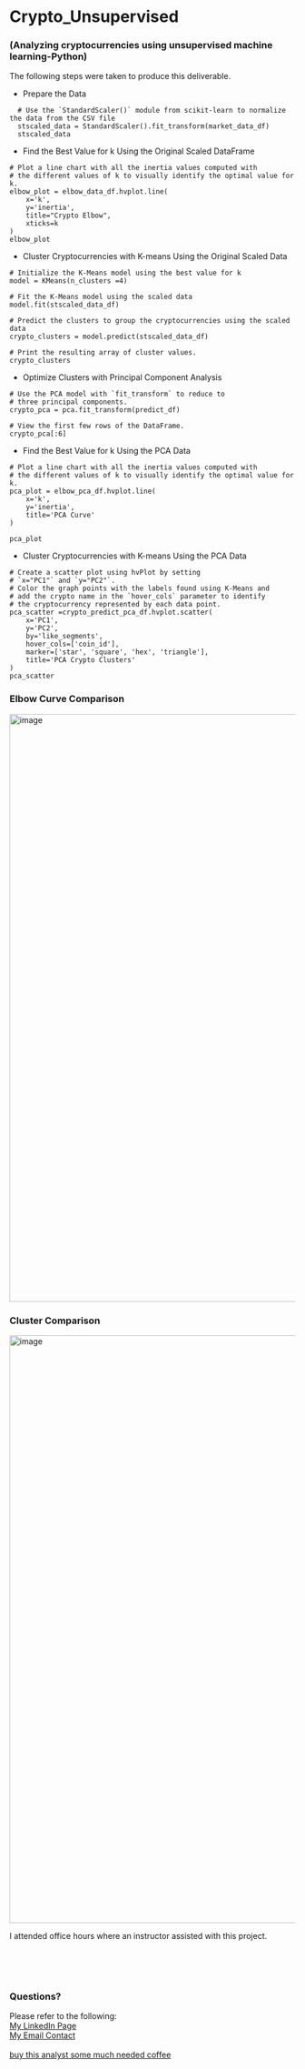 # Crypto_Unsupervised
### (Analyzing cryptocurrencies using unsupervised machine learning-Python)

The following steps were taken to produce this deliverable.

- Prepare the Data
~~~
  # Use the `StandardScaler()` module from scikit-learn to normalize the data from the CSV file
  stscaled_data = StandardScaler().fit_transform(market_data_df)
  stscaled_data
~~~
     
- Find the Best Value for k Using the Original Scaled DataFrame
~~~
# Plot a line chart with all the inertia values computed with 
# the different values of k to visually identify the optimal value for k.
elbow_plot = elbow_data_df.hvplot.line(
    x='k',
    y='inertia',
    title="Crypto Elbow",
    xticks=k
)
elbow_plot
~~~

- Cluster Cryptocurrencies with K-means Using the Original Scaled Data
~~~
# Initialize the K-Means model using the best value for k
model = KMeans(n_clusters =4)

# Fit the K-Means model using the scaled data
model.fit(stscaled_data_df)

# Predict the clusters to group the cryptocurrencies using the scaled data
crypto_clusters = model.predict(stscaled_data_df)

# Print the resulting array of cluster values.
crypto_clusters
~~~

- Optimize Clusters with Principal Component Analysis
~~~
# Use the PCA model with `fit_transform` to reduce to 
# three principal components.
crypto_pca = pca.fit_transform(predict_df)

# View the first few rows of the DataFrame. 
crypto_pca[:6]
~~~

- Find the Best Value for k Using the PCA Data
~~~
# Plot a line chart with all the inertia values computed with 
# the different values of k to visually identify the optimal value for k.
pca_plot = elbow_pca_df.hvplot.line(
    x='k',
    y='inertia',
    title='PCA Curve'
)

pca_plot
~~~

- Cluster Cryptocurrencies with K-means Using the PCA Data
~~~
# Create a scatter plot using hvPlot by setting 
# `x="PC1"` and `y="PC2"`. 
# Color the graph points with the labels found using K-Means and 
# add the crypto name in the `hover_cols` parameter to identify 
# the cryptocurrency represented by each data point.
pca_scatter =crypto_predict_pca_df.hvplot.scatter(
    x='PC1',
    y='PC2',
    by='like_segments',
    hover_cols=['coin_id'],
    marker=['star', 'square', 'hex', 'triangle'],
    title='PCA Crypto Clusters'
)
pca_scatter
~~~


### Elbow Curve Comparison
<img width="1034" alt="image" src="https://github.com/SavannahWithAnH/Crypto_Unsupervised/assets/126124356/df187cfd-641f-4298-9a29-5b7ba78bbfd7">

### Cluster Comparison

<img width="1034" alt="image" src="https://github.com/SavannahWithAnH/Crypto_Unsupervised/assets/126124356/aefa68c2-1a12-4050-99ee-3fadcff4450c">



I attended office hours where an instructor assisted with this project.


<br>
<br>  
<br>  

### Questions?
Please refer to the following:  
[My LinkedIn Page](https://www.linkedin.com/in/savannah-porter-7a2627267/)  
[My Email Contact](savannahnporter@gmail.com)  
<br>
[buy this analyst some much needed coffee](www.account.venmo.com/u/SavannahP519)
